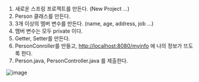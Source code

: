 1. 새로운 스프링 프로젝트를 만든다. (New Project ...)
2. Person 클래스를 만든다.
3. 3개 이상의 멤버 변수를 만든다. (name, age, address, job ...) 
4. 멤버 변수는 모두 private 이다.
5. Getter, Setter를 만든다.
6. PersonConroller를 만들고, [http://localhost:8080/myinfo](http://localhost:8080/myinfo) 에 나의 정보가 뜨도록 한다.
7. Person.java, PersonController.java 를 제출한다.

![image](https://user-images.githubusercontent.com/68391767/126107838-35e93c82-d414-4844-8819-11618aaefce4.png)

